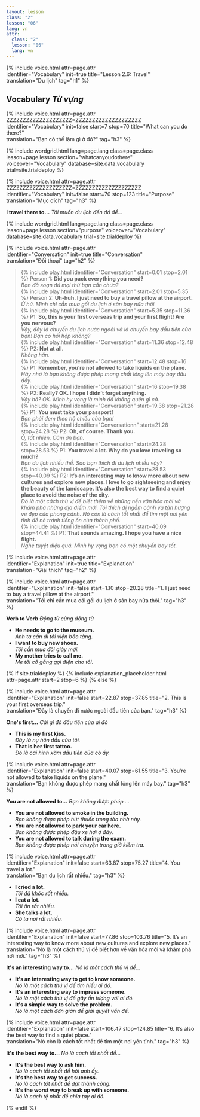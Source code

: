 ```yaml
---
layout: lesson
class: "2"
lesson: "06"
lang: vn
attr:
  class: "2"
  lesson: "06"
  lang: vn
---
```


{%  include voice.html attr=page.attr  
	identifier="Vocabulary"  init=true
	title="Lesson 2.6: Travel"        
	translation="Du lịch"
    tag="h1" %}

## Vocabulary   *Từ vựng*

{%  include voice.html attr=page.attr    ZZZZZZZZZZZZZZZZZZZZ=ZZZZZZZZZZZZZZZZZZZZ
	identifier="Vocabulary"  init=false start=7 stop=70
	title="What can you do there?"        
	translation="Bạn có thể làm gì ở đó?"
    tag="h3" %}


{% include wordgrid.html lang=page.lang
		class=page.class 
		lesson=page.lesson 
		section="whatcanyoudothere"
		voiceover="Vocabulary"
		database=site.data.vocabulary 
		trial=site.trialdeploy %}

{%  include voice.html attr=page.attr    ZZZZZZZZZZZZZZZZZZZZ=ZZZZZZZZZZZZZZZZZZZZ
	identifier="Vocabulary"  init=false start=70 stop=123
	title="Purpose"        
	translation="Mục đích"
    tag="h3" %}

**I travel there to...**  *Tôi muốn du lịch đến đó để...*

{% include wordgrid.html lang=page.lang
		class=page.class 
		lesson=page.lesson 
		section="purpose"
		voiceover="Vocabulary"
		database=site.data.vocabulary 
		trial=site.trialdeploy %}

{%  include voice.html attr=page.attr  
	identifier="Conversation"  init=true
	title="Conversation"        
	translation="Đối thoại"
    tag="h2" %}

> {% include play.html identifier="Conversation" start=0.01 stop=2.01 %} Person 1: **Did you pack everything you need?**   
*Bạn đã soạn đủ mọi thứ bạn cần chưa?*   
> {% include play.html identifier="Conversation" start=2.01  stop=5.35 %} Person 2: **Uh-huh. I just need to buy a travel pillow at the airport.**   
*Ừ hử. Mình chỉ cần mua gối du lịch ở sân bay nữa thôi.*   
> {% include play.html identifier="Conversation" start=5.35 stop=11.36 %} P1: **So, this is your first overseas trip and your first flight! Are you nervous?**   
*Vậy, đây là chuyến du lịch nước ngoài và là chuyến bay đầu tiên của bạn! Bạn có hồi hộp không?*  
> {% include play.html identifier="Conversation" start=11.36 stop=12.48 %} P2: **Not at all.**  
*Không hẳn.*   
> {% include play.html identifier="Conversation" start=12.48 stop=16 %} P1: **Remember, you’re not allowed to take liquids on the plane.**    
*Hãy nhớ là bạn không được phép mang chất lỏng lên máy bay đâu đấy.*    
> {% include play.html identifier="Conversation" start=16 stop=19.38 %} P2: **Really? OK. I hope I didn’t forget anything.**   
*Vậy hả? OK. Mình hy vọng là mình đã không quên gì cả.*   
> {% include play.html identifier="Conversation" start=19.38 stop=21.28 %} P1: **You must take your passport!**    
*Bạn phải đem theo hộ chiếu của bạn!*   
> {% include play.html identifier="Conversationn" start=21.28 stop=24.28 %} P2: **Oh, of course. Thank you.**    
*Ồ, tất nhiên. Cảm ơn bạn.*   
> {% include play.html identifier="Conversation" start=24.28 stop=28.53 %} P1: **You travel a lot. Why do you love traveling so much?**    
*Bạn du lịch nhiều thế. Sao bạn thích đi du lịch nhiều vậy?*   
> {% include play.html identifier="Conversation" start=28.53 stop=40.09 %} P2: **It’s an interesting way to know more about new cultures and explore new places. I love to go sightseeing and enjoy the beauty of the landscape. It’s also the best way to find a quiet place to avoid the noise of the city.**     
*Đó là một cách thú vị để biết thêm về những nền văn hóa mới và khám phá những địa điểm mới. Tôi thích đi ngắm cảnh và tận hượng vẻ đẹp của phong cảnh. Nó còn là cách tốt nhất để tìm một nơi yên tĩnh để né tránh tiếng ồn của thành phố.*   
> {% include play.html identifier="Conversation" start=40.09 stop=44.41 %} P1: **That sounds amazing. I hope you have a nice flight.**   
*Nghe tuyệt diệu quá. Mình hy vọng bạn có một chuyến bay tốt.*    

{%  include voice.html attr=page.attr  
	identifier="Explanation"  init=true
	title="Explanation"        
	translation="Giải thích"
    tag="h2" %}

{%  include voice.html attr=page.attr  
	identifier="Explanation"  init=false start=1.10 stop=20.28
	title="1. I just need to buy a travel pillow at the airport."        
	translation="Tôi chỉ cần mua cái gối du lịch ở sân bay nữa thôi."
    tag="h3" %}

**Verb to Verb**  *Động từ cùng động từ*

- **He needs to go to the museum.**  
*Anh ta cần đi tới viện bảo tàng.*   
- **I want to buy new shoes.**  
*Tôi cần mua đôi giày mới.*   
- **My mother tries to call me.**  
*Mẹ tôi cố gắng gọi điện cho tôi.*  

{% if site.trialdeploy %}
	{% include explanation_placeholder.html  attr=page.attr     start=2 stop=6 %}
	{% else %}

{%  include voice.html attr=page.attr  
	identifier="Explanation"  init=false start=22.87 stop=37.85
	title="2. This is your first overseas trip."        
	translation="Đây là chuyến đi nước ngoài đầu tiên của bạn."
    tag="h3" %}

**One's first...**  *Cái gì đó đầu tiên của ai đó*

- **This is my first kiss.**  
*Đây là nụ hôn đầu của tôi.*   
- **That is her first tattoo.**  
*Đó là cái hình xăm đầu tiên của cô ấy.*   

{%  include voice.html attr=page.attr  
	identifier="Explanation"  init=false start=40.07 stop=61.55
	title="3. You’re not allowed to take liquids on the plane."        
	translation="Bạn không được phép mang chất lỏng lên máy bay."
    tag="h3" %}

**You are not allowed to...**  *Bạn không được phép ...*

- **You are not allowed to smoke in the building.**  
*Bạn không được phép hút thuốc trong tòa nhà này.*  
- **You are not allowed to park your car here.**  
*Bạn không được phép đậu xe hơi ở đây.*   
- **You are not allowed to talk during the exam.**  
*Bạn không được phép nói chuyện trong giờ kiểm tra.*   

{%  include voice.html attr=page.attr  
	identifier="Explanation"  init=false start=63.87 stop=75.27
	title="4. You travel a lot."        
	translation="Bạn du lịch rất nhiều."
    tag="h3" %}

- **I cried a lot.**  
*Tôi đã khóc rất nhiều.*   
- **I eat a lot.**  
*Tôi ăn rất nhiều.*   
- **She talks a lot.**  
*Cô ta nói rất nhiều.*   

{%  include voice.html attr=page.attr  
	identifier="Explanation"  init=false start=77.86 stop=103.76
	title="5. It’s an interesting way to know more about new cultures and explore new places."        
	translation="Nó là một cách thú vị để biết hơn về văn hóa mới và khám phá nơi mới."
    tag="h3" %}

**It's an interesting way to...**  *Nó là một cách thú vị để...*

- **It's an interesting way to get to know someone.**  
*Nó là một cách thú vị để tìm hiểu ai đó.*   
- **It's an interesting way to impress someone.**  
*Nó là một cách thú vị để gây ấn tượng với ai đó.*  
- **It's a simple way to solve the problem.**  
*Nó là một cách đơn giản để giải quyết vấn đề.*   

{%  include voice.html attr=page.attr  
	identifier="Explanation"  init=false start=106.47 stop=124.85
	title="6. It’s also the best way to find a quiet place."        
	translation="Nó còn là cách tốt nhất để tìm một nơi yên tĩnh."
    tag="h3" %}

**It's the best way to...**  *Nó là cách tốt nhất để...*

- **It's the best way to ask him.**  
*Nó là cách tốt nhất để hỏi anh ấy.*   
- **It's the best way to get success.**  
*Nó là cách tốt nhất để đạt thành công.*    
- **It's the worst way to break up with someone.**  
*Nó là cách tệ nhất để chia tay ai đó.*  


{% endif %}